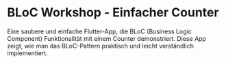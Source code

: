 # BLoC Workshop - Einfacher Counter

Eine saubere und einfache Flutter-App, die BLoC (Business Logic Component) Funktionalität mit einem Counter demonstriert. Diese App zeigt, wie man das BLoC-Pattern praktisch und leicht verständlich implementiert.
